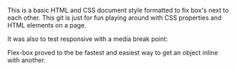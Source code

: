This is a basic HTML and CSS document style formatted to fix box's next to each other. This git is just for fun playing around with CSS properties and HTML elements on a page.

It was also to test responsive with a media break point:

Flex-box proved to the be fastest and easiest way to get an object inline with another.
